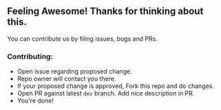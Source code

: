## Feeling Awesome! Thanks for thinking about this.

You can contribute us by filing issues, bugs and PRs.

### Contributing:
- Open issue regarding proposed change.
- Repo owner will contact you there.
- If your proposed change is approved, Fork this repo and do changes.
- Open PR against latest `dev` branch. Add nice description in PR.
- You're done!